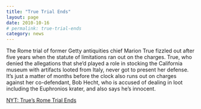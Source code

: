 ```yaml
---
title: "True Trial Ends"
layout: page
date: 2010-10-16
# permalink: true-trial-ends
category: news
---
```


The Rome trial of former Getty antiquities chief Marion True fizzled out after five years when the statute of limitations ran out on the charges. True, who denied the allegations that she’d played a role in stocking the California museum with artifacts looted from Italy, never got to present her defense. It’s just a matter of months before the clock also runs out on charges against her co-defendant, Bob Hecht, who is accused of dealing in loot including the Euphronios krater, and also says he’s innocent.

[NYT: True’s Rome Trial Ends](http://www.nytimes.com/2010/10/14/arts/design/14true.html?ref=marion_true)